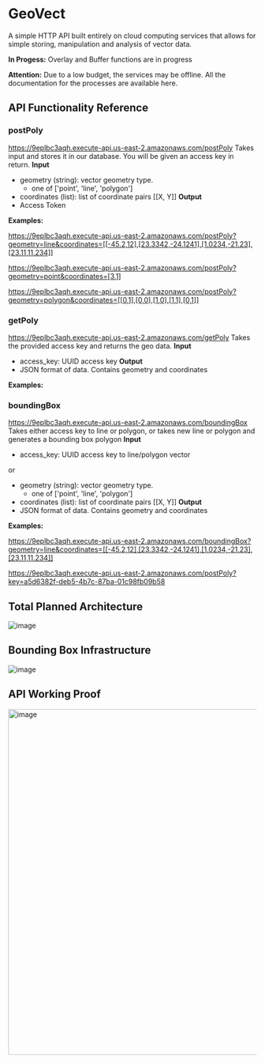 # GeoVect
A simple HTTP API built entirely on cloud computing services that allows for simple storing, manipulation and analysis of vector data.

**In Progess:** Overlay and Buffer functions are in progress

**Attention:**
Due to a low budget, the services may be offline. All the documentation for the processes are available here.


## API Functionality Reference

### postPoly
https://9eplbc3aqh.execute-api.us-east-2.amazonaws.com/postPoly
Takes input and stores it in our database. You will be given an access key in return.
**Input**
  - geometry (string): vector geometry type.
     - one of ['point', 'line', 'polygon']
  - coordinates (list): list of coordinate pairs [[X, Y]]
 **Output**
  - Access Token
 
**Examples:**

https://9eplbc3aqh.execute-api.us-east-2.amazonaws.com/postPoly?geometry=line&coordinates=[[-45.2,12],[23.3342,-24.1241],[1.0234,-21.23],[23.11,11.234]]

https://9eplbc3aqh.execute-api.us-east-2.amazonaws.com/postPoly?geometry=point&coordinates=[3,1]

https://9eplbc3aqh.execute-api.us-east-2.amazonaws.com/postPoly?geometry=polygon&coordinates=[[0,1],[0,0],[1,0],[1,1],[0,1]]

### getPoly
https://9eplbc3aqh.execute-api.us-east-2.amazonaws.com/getPoly
Takes the provided access key and returns the geo data.
**Input**
  - access_key: UUID access key
 **Output**
  - JSON format of data. Contains geometry and coordinates
 
**Examples:**

### boundingBox
https://9eplbc3aqh.execute-api.us-east-2.amazonaws.com/boundingBox
Takes either access key to line or polygon, or takes new line or polygon and generates a bounding box polygon
**Input**
  - access_key: UUID access key to line/polygon vector
  
  or
  - geometry (string): vector geometry type.
     - one of ['point', 'line', 'polygon']
  - coordinates (list): list of coordinate pairs [[X, Y]]
 **Output**
  - JSON format of data. Contains geometry and coordinates
 
**Examples:**

https://9eplbc3aqh.execute-api.us-east-2.amazonaws.com/boundingBox?geometry=line&coordinates=[[-45.2,12],[23.3342,-24.1241],[1.0234,-21.23],[23.11,11.234]]

https://9eplbc3aqh.execute-api.us-east-2.amazonaws.com/postPoly?key=a5d6382f-deb5-4b7c-87ba-01c98fb09b58

## Total Planned Architecture
![image](https://user-images.githubusercontent.com/66189148/167224359-c1067499-1fa4-40af-a396-a559ee080b8c.png)
## Bounding Box Infrastructure
![image](https://user-images.githubusercontent.com/66189148/168860274-a50111ed-e9ee-4628-8d1a-636a9e0273c0.png)
## API Working Proof
<img width="700" alt="image" src="https://user-images.githubusercontent.com/66189148/170897944-76c0764c-d527-488a-884a-fbf586865e03.png">


